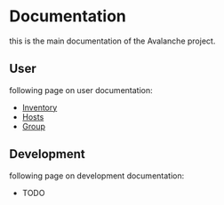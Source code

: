 # Documentation

this is the main documentation of the Avalanche project.

## User

following page on user documentation:

- [Inventory](./inventory.md)
- [Hosts](./hosts.md)
- [Group](./group.md)

## Development

following page on development documentation:

- TODO
